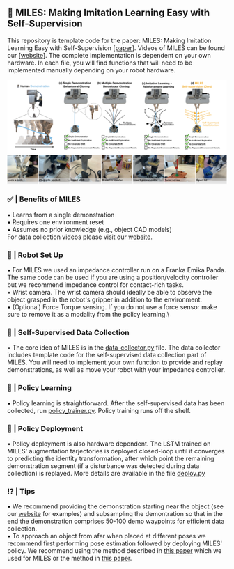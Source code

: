 ## 🤖 MILES: Making Imitation Learning Easy with Self-Supervision
This repository is template code for the paper: MILES: Making Imitation Learning Easy with Self-Supervision [[paper](https://arxiv.org/abs/2410.19693)]. 
Videos of MILES can be found our [[website](https://www.robot-learning.uk/miles)]. The complete implementation is dependent on your own hardware. In each file, you will find functions that will need to be implemented manually depending on your robot hardware.


![teaser](./img/fig.png)

### ✅ | Benefits of MILES
• Learns from a single demonstration\
• Requires one environment reset\
• Assumes no prior knowledge (e.g., object CAD models)\
For data collection videos please visit our [website](https://www.robot-learning.uk/miles).


### 🔩 | Robot Set Up
• For MILES we used an impedance controller run on a Franka Emika Panda. The same code can be used if you are using a position/velocity controller but we recommend impedance control for contact-rich tasks. \
• Wrist camera. The wrist camera should ideally be able to observe the object grasped in the robot's gripper in addition to the environment.\
• (Optional) Force Torque sensing. If you do not use a force sensor make sure to remove it as a modality from the policy learning.\


### 🦾 | Self-Supervised Data Collection
• The core idea of MILES is in the [data_collector.py](./data_collector.py) file. The data collector includes template code for the self-supervised data collection part of MILES. You will need to implement your own function to provide and replay demonstrations, as well as move your robot with your impedance controller. 

### 🧠 | Policy Learning

• Policy learning is straightforward. After the self-supervised data has been collected, run [policy_trainer.py](./policy_trainer.py). Policy training runs off the shelf.

### 🔭 | Policy Deployment 

• Policy deployment is also hardware dependent. The LSTM trained on MILES' augmentation tarjectories is deployed closed-loop until it converges to predicting the identity transformation, after which point the remaining demonstration segment (if a disturbance was detected during data collection) is replayed. More details are available in the file [deploy.py](./deploy.py)

### ⁉️ | Tips

• We recommend providing the demonstration starting near the object (see our [website](https://www.robot-learning.uk/miles) for examples) and subsampling the demontration so that in the end the demonstration comprises 50-100 demo waypoints for efficient data collection.\
• To approach an object from afar when placed at different poses we recommend first performing pose estimation followed by deploying MILES' policy. We recommend using the method described in [this paper](https://arxiv.org/abs/2105.06411) which we used for MILES or the method in [this paper](https://arxiv.org/abs/2310.12077).

